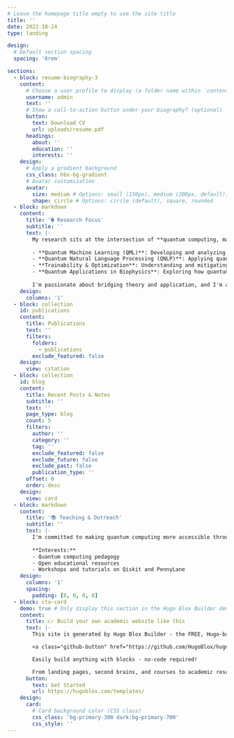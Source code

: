 ```yaml
---
# Leave the homepage title empty to use the site title
title: ''
date: 2022-10-24
type: landing

design:
  # Default section spacing
  spacing: '6rem'

sections:
  - block: resume-biography-3
    content:
      # Choose a user profile to display (a folder name within `content/authors/`)
      username: admin
      text: ''
      # Show a call-to-action button under your biography? (optional)
      button:
        text: Download CV
        url: uploads/resume.pdf
      headings:
        about: ''
        education: ''
        interests: ''
    design:
      # Apply a gradient background
      css_class: hbx-bg-gradient
      # Avatar customization
      avatar:
        size: medium # Options: small (150px), medium (200px, default), large (320px), xl (400px), xxl (500px)
        shape: circle # Options: circle (default), square, rounded
  - block: markdown
    content:
      title: '� Research Focus'
      subtitle: ''
      text: |-
        My research sits at the intersection of **quantum computing, machine learning, and algorithm design**. I work on:
        
        - **Quantum Machine Learning (QML)**: Developing and analyzing variational quantum algorithms for machine learning tasks
        - **Quantum Natural Language Processing (QNLP)**: Applying quantum circuits to NLP problems using compositional approaches
        - **Trainability & Optimization**: Understanding and mitigating barren plateaus in variational quantum circuits
        - **Quantum Applications in Biophysics**: Exploring how quantum algorithms can advance computational biophysics
        
        I'm passionate about bridging theory and application, and I'm always open to collaboration on quantum computing research.
    design:
      columns: '1'
  - block: collection
    id: publications
    content:
      title: Publications
      text: ''
      filters:
        folders:
          - publications
        exclude_featured: false
    design:
      view: citation
  - block: collection
    id: blog
    content:
      title: Recent Posts & Notes
      subtitle: ''
      text: ''
      page_type: blog
      count: 5
      filters:
        author: ''
        category: ''
        tag: ''
        exclude_featured: false
        exclude_future: false
        exclude_past: false
        publication_type: ''
      offset: 0
      order: desc
    design:
      view: card
  - block: markdown
    content:
      title: '📚 Teaching & Outreach'
      subtitle: ''
      text: |-
        I'm committed to making quantum computing more accessible through teaching and science communication. I develop educational materials, tutorials, and resources for students and researchers entering the field.
        
        **Interests:**
        - Quantum computing pedagogy
        - Open educational resources
        - Workshops and tutorials on Qiskit and PennyLane
    design:
      columns: '1'
      spacing:
        padding: [0, 0, 0, 0]
  - block: cta-card
    demo: true # Only display this section in the Hugo Blox Builder demo site
    content:
      title: 👉 Build your own academic website like this
      text: |-
        This site is generated by Hugo Blox Builder - the FREE, Hugo-based open source website builder trusted by 250,000+ academics like you.

        <a class="github-button" href="https://github.com/HugoBlox/hugo-blox-builder" data-color-scheme="no-preference: light; light: light; dark: dark;" data-icon="octicon-star" data-size="large" data-show-count="true" aria-label="Star HugoBlox/hugo-blox-builder on GitHub">Star</a>

        Easily build anything with blocks - no-code required!

        From landing pages, second brains, and courses to academic resumés, conferences, and tech blogs.
      button:
        text: Get Started
        url: https://hugoblox.com/templates/
    design:
      card:
        # Card background color (CSS class)
        css_class: 'bg-primary-300 dark:bg-primary-700'
        css_style: ''
---
```

